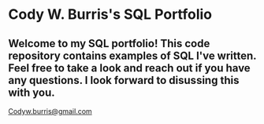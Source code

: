 # Cody W. Burris's SQL Portfolio

## Welcome to my SQL portfolio! This code repository contains examples of SQL I've written. Feel free to take a look and reach out if you have any questions. I look forward to disussing this with you. ##
Codyw.burris@gmail.com
